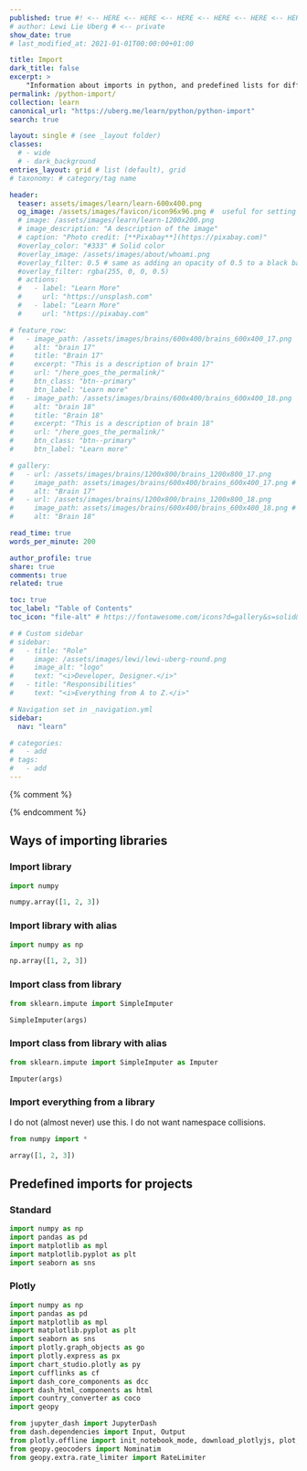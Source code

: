 ```yaml
---
published: true #! <-- HERE <-- HERE <-- HERE <-- HERE <-- HERE <-- HERE
# author: Lewi Lie Uberg # <-- private
show_date: true
# last_modified_at: 2021-01-01T00:00:00+01:00

title: Import
dark_title: false
excerpt: >
    "Information about imports in python, and predefined lists for different projects."
permalink: /python-import/
collection: learn
canonical_url: "https://uberg.me/learn/python/python-import"
search: true

layout: single # (see _layout folder)
classes:
  # - wide
  # - dark_background
entries_layout: grid # list (default), grid
# taxonomy: # category/tag name

header:
  teaser: assets/images/learn/learn-600x400.png
  og_image: /assets/images/favicon/icon96x96.png #  useful for setting OpenGraph images on pages that don’t have a header or overlay image.
  # image: /assets/images/learn/learn-1200x200.png
  # image_description: "A description of the image"
  # caption: "Photo credit: [**Pixabay**](https://pixabay.com)"
  #overlay_color: "#333" # Solid color
  #overlay_image: /assets/images/about/whoami.png
  #overlay_filter: 0.5 # same as adding an opacity of 0.5 to a black background
  #overlay_filter: rgba(255, 0, 0, 0.5)
  # actions:
  #   - label: "Learn More"
  #     url: "https://unsplash.com"
  #   - label: "Learn More"
  #     url: "https://pixabay.com"

# feature_row:
#   - image_path: /assets/images/brains/600x400/brains_600x400_17.png
#     alt: "brain 17"
#     title: "Brain 17"
#     excerpt: "This is a description of brain 17"
#     url: "/here_goes_the_permalink/"
#     btn_class: "btn--primary"
#     btn_label: "Learn more"
#   - image_path: /assets/images/brains/600x400/brains_600x400_18.png
#     alt: "brain 18"
#     title: "Brain 18"
#     excerpt: "This is a description of brain 18"
#     url: "/here_goes_the_permalink/"
#     btn_class: "btn--primary"
#     btn_label: "Learn more"

# gallery:
#   - url: /assets/images/brains/1200x800/brains_1200x800_17.png
#     image_path: assets/images/brains/600x400/brains_600x400_17.png # -th
#     alt: "Brain 17"
#   - url: /assets/images/brains/1200x800/brains_1200x800_18.png
#     image_path: assets/images/brains/600x400/brains_600x400_18.png # -th
#     alt: "Brain 18"

read_time: true
words_per_minute: 200

author_profile: true
share: true
comments: true
related: true

toc: true
toc_label: "Table of Contents"
toc_icon: "file-alt" # https://fontawesome.com/icons?d=gallery&s=solid&m=free

# # Custom sidebar
# sidebar:
#   - title: "Role"
#     image: /assets/images/lewi/lewi-uberg-round.png
#     image_alt: "logo"
#     text: "<i>Developer, Designer.</i>"
#   - title: "Responsibilities"
#     text: "<i>Everything from A to Z.</i>"

# Navigation set in _navigation.yml
sidebar:
  nav: "learn"

# categories:
#   - add
# tags:
#   - add
---
```

<!-- Global site tag (gtag.js) - Google Analytics -->
<script async src="https://www.googletagmanager.com/gtag/js?id=G-X5TVX1RNG8"></script>
<script>
  window.dataLayer = window.dataLayer || [];
  function gtag(){dataLayer.push(arguments);}
  gtag('js', new Date());

  gtag('config', 'G-X5TVX1RNG8');
</script>

{% comment %}
<!-- {% include feature_row %}

{% include gallery caption="Gallery of my brain." %} -->{% endcomment %}

## Ways of importing libraries

### Import library

```python
import numpy

numpy.array([1, 2, 3])
```

### Import library with alias

```python
import numpy as np

np.array([1, 2, 3])
```

### Import class from library

```python
from sklearn.impute import SimpleImputer

SimpleImputer(args)
```

### Import class from library with alias

```python
from sklearn.impute import SimpleImputer as Imputer

Imputer(args)
```

### Import everything from a library

I do not (almost never) use this. I do not want namespace collisions.

```python
from numpy import *

array([1, 2, 3])
```

## Predefined imports for projects

### Standard

```python
import numpy as np
import pandas as pd
import matplotlib as mpl
import matplotlib.pyplot as plt
import seaborn as sns
```

### Plotly

```python
import numpy as np
import pandas as pd
import matplotlib as mpl
import matplotlib.pyplot as plt
import seaborn as sns
import plotly.graph_objects as go
import plotly.express as px
import chart_studio.plotly as py
import cufflinks as cf
import dash_core_components as dcc
import dash_html_components as html
import country_converter as coco
import geopy

from jupyter_dash import JupyterDash
from dash.dependencies import Input, Output
from plotly.offline import init_notebook_mode, download_plotlyjs, plot, iplot
from geopy.geocoders import Nominatim
from geopy.extra.rate_limiter import RateLimiter
```